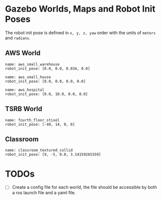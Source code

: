 # Gazebo Worlds, Maps and Robot Init Poses

The robot init pose is defined in `x, y, z, yaw` order with the units of `meters` and `radians`.

## AWS World
    
    name: aws_small_warehouse
    robot_init_pose: [0.0, 0.0, 0.034, 0.0]

    name: aws_small_house
    robot_init_pose: [0.0, 0.0, 0.0, 0.0]

    name: aws_hospital
    robot_init_pose: [0.0, 10.0, 0.0, 0.0]
    
## TSRB World
    
    name: fourth_floor_stixel
    robot_init_pose: [-40, 14, 0, 0]

## Classroom

    name: classroom_textured_collid
    robot_init_pose: [9, -5, 0.0, 3.14159265359]

# TODOs
- [ ] Create a config file for each world, the file should be accessible by both a ros launch file and a yaml file.